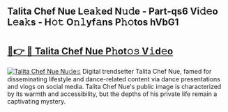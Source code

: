 ## Talita Chef Nue L𝚎a𝚔ed N𝚞𝚍e - Part-qs6 Vi𝚍𝚎o L𝚎a𝚔s - H𝚘𝚝 O𝚗𝚕yf𝚊ns P𝚑𝚘tos hVbG1

# <h2><a href="http://kfd9qa.oniu.top/?m=Talita+Chef+Nue">🔗👉 🔴 Talita Chef Nue P𝚑ot𝚘𝚜 V𝚒d𝚎o</a></h2>

[![Talita Chef Nue Nu𝚍e𝚜](https://i.imgur.com/0qMVB7G.gif)](http://kfd9qa.oniu.top/?m=Talita+Chef+Nue)
Digital trendsetter Talita Chef Nue, famed for disseminating lifestyle and dance-related content via dance presentations and vlogs on social media. Talita Chef Nue's public image is characterized by its warmth and accessibility, but the depths of his private life remain a captivating mystery.  
